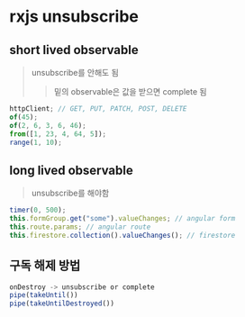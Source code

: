 # rxjs unsubscribe

## short lived observable

> unsubscribe를 안해도 됨
>
> > 밑의 observable은 값을 받으면 complete 됨

```js
httpClient; // GET, PUT, PATCH, POST, DELETE
of(45);
of(2, 6, 3, 6, 46);
from([1, 23, 4, 64, 5]);
range(1, 10);
```

## long lived observable

> unsubscribe를 해야함

```js
timer(0, 500);
this.formGroup.get("some").valueChanges; // angular form
this.route.params; // angular route
this.firestore.collection().valueChanges(); // firestore
```

## 구독 해제 방법

```js
onDestroy -> unsubscribe or complete
pipe(takeUntil())
pipe(takeUntilDestroyed())
```
